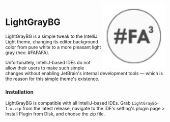 <img width="200" align="right" alt="Theme logo" src="src/main/resources/META-INF/pluginIcon.svg">

# LightGrayBG
LightGrayBG is a simple tweak to the IntelliJ Light theme, changing its editor background color from pure white to a more pleasant light gray (hex: #FAFAFA).

Unfortunately, IntelliJ-based IDEs do not allow their users to make such simple changes without enabling JetBrain's internal development tools — which is the reason for this simple theme's existence.

### Installation
LightGrayBG is compatible with all IntelliJ-based IDEs. Grab `LightGrayBG-1.x.zip` from the latest release, navigate to the IDE's setting's plugin page > Install Plugin from Disk, and choose the zip file.
